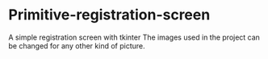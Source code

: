 # Primitive-registration-screen
A simple registration screen with tkinter
The images used in the project can be changed for any other kind of picture.
